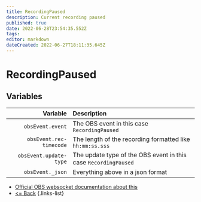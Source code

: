 ```yaml
---
title: RecordingPaused
description: Current recording paused
published: true
date: 2022-06-28T23:54:35.552Z
tags: 
editor: markdown
dateCreated: 2022-06-27T18:11:35.645Z
---
```


# RecordingPaused

## Variables

| Variable | Description |
|---------:|:------------|
| `obsEvent.event` | The OBS event in this case `RecordingPaused`
| `obsEvent.rec-timecode` | The length of the recording formatted like `hh:mm:ss.sss`
| `obsEvent.update-type` | The update type of the OBS event in this case `RecordingPaused`
| `obsEvent._json` | Everything above in a json format

* [Official OBS websocket documentation about this](https://github.com/obsproject/obs-websocket/blob/4.x-current/docs/generated/protocol.md#recordingpaused)
* [<= Back](/en/Integrations/OBS/OBS-Events)
{.links-list}